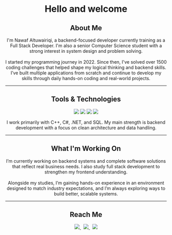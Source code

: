 <!-- Nawaf Altuwairiqi GitHub Profile -->

<h1 align="center">Hello and welcome</h1>

<h2 align="center">About Me</h2>

<p align="center">
  I'm Nawaf Altuwairiqi, a backend-focused developer currently training as a Full Stack Developer. I'm also a senior Computer Science student with a strong interest in system design and problem solving.
  <br><br>
  I started my programming journey in 2022. Since then, I've solved over 1500 coding challenges that helped shape my logical thinking and backend skills. I’ve built multiple applications from scratch and continue to develop my skills through daily hands-on coding and real-world projects.
</p>

<hr>

<h2 align="center">Tools & Technologies</h2>

<p align="center">
  <img src="https://img.shields.io/badge/C++-00599C?style=for-the-badge&logo=c%2B%2B&logoColor=white" />
  <img src="https://img.shields.io/badge/C%23-%23239120.svg?style=for-the-badge&logo=c-sharp&logoColor=white" />
  <img src="https://img.shields.io/badge/.NET-512BD4?style=for-the-badge&logo=dotnet&logoColor=white" />
  <img src="https://img.shields.io/badge/SQL-025E8C?style=for-the-badge&logo=Microsoft%20SQL%20Server&logoColor=white" />
</p>

<p align="center">
  I work primarily with C++, C#, .NET, and SQL. My main strength is backend development with a focus on clean architecture and data handling.
</p>

<hr>

<h2 align="center">What I'm Working On</h2>

<p align="center">
  I’m currently working on backend systems and complete software solutions that reflect real business needs. I also study full stack development to strengthen my frontend understanding.
  <br><br>
  Alongside my studies, I’m gaining hands-on experience in an environment designed to match industry expectations, and I’m always exploring ways to build better, scalable systems.
</p>

<hr>

<h2 align="center">Reach Me</h2>

<p align="center">
  <a href="https://www.linkedin.com/in/nawaf-altuwairiqi" target="_blank">
    <img src="https://img.shields.io/badge/-LinkedIn-0A66C2?style=for-the-badge&logo=linkedin&logoColor=white" />
  </a>
  &nbsp;
  <a href="https://x.com/nabwras20162" target="_blank">
    <img src="https://img.shields.io/badge/-X-000000?style=for-the-badge&logo=x&logoColor=white" />
  </a>
  &nbsp;
  <a href="mailto:Aboras1424@gmail.com">
    <img src="https://img.shields.io/badge/-Gmail-D14836?style=for-the-badge&logo=gmail&logoColor=white" />
  </a>
</p>
